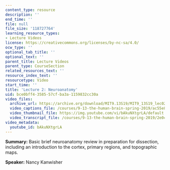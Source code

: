 ```yaml
---
content_type: resource
description: ''
end_time: ''
file: null
file_size: '118727764'
learning_resource_types:
- Lecture Videos
license: https://creativecommons.org/licenses/by-nc-sa/4.0/
ocw_type: ''
optional_tab_title: ''
optional_text: ''
parent_title: Lecture Videos
parent_type: CourseSection
related_resources_text: ''
resource_index_text: ''
resourcetype: Video
start_time: ''
title: 'Lecture 2: Neuroanatomy'
uid: bce0bff4-3585-57cf-ba3a-1159832cc30a
video_files:
  archive_url: https://archive.org/download/MIT9.13S19/MIT9_13S19_lec02_300k.mp4
  video_captions_file: /courses/9-13-the-human-brain-spring-2019/ac55e8e17c025fbe9f0ecfab51ec3645_bAkuNXtgrLA.vtt
  video_thumbnail_file: https://img.youtube.com/vi/bAkuNXtgrLA/default.jpg
  video_transcript_file: /courses/9-13-the-human-brain-spring-2019/2e0ce075c0db01906a42a477ea5c85a9_bAkuNXtgrLA.pdf
video_metadata:
  youtube_id: bAkuNXtgrLA
---
```


**Summary:** Basic brief neuroanatomy review in preparation for dissection, including an introduction to the cortex, primary regions, and topographic maps.

**Speaker:** Nancy Kanwisher

